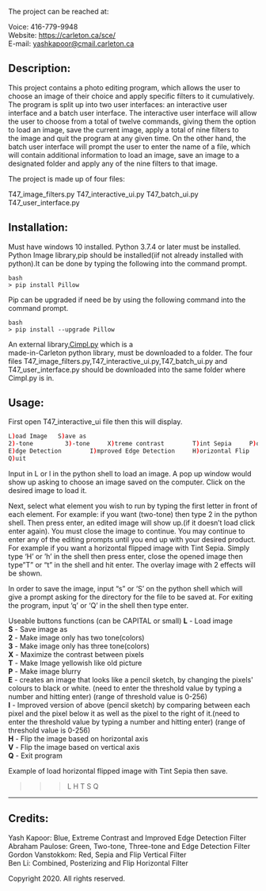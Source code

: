 The project can be reached at:

Voice: 416-779-9948  
Website: https://carleton.ca/sce/  
E-mail: yashkapoor@cmail.carleton.ca

Description:
----------------

This project contains a photo editing program, which allows the user to choose an image of their choice and apply specific filters to it cumulatively.  
The program is split up into two user interfaces: an interactive user interface and a batch user interface. The interactive user interface will allow  
the user to choose from a total of twelve commands, giving them the option to load an image, save the current image, apply a total of nine filters to  
the image and quit the program at any given time. On the other hand, the batch user interface will prompt the user to enter the name of a file, which  
will contain additional information to load an image, save an image to a designated folder and apply any of the nine filters to that image. 

The project is made up of four files:

T47_image_filters.py
T47_interactive_ui.py
T47_batch_ui.py
T47_user_interface.py


Installation:
----------------
Must have windows 10 installed.
Python 3.7.4 or later must be installed. 
Python Image library,pip should be installed(iif not already installed with python).It can be done by typing the following into the command prompt.
```
bash
> pip install Pillow
```
Pip can be upgraded if need be by using the following command into the command prompt.
```
bash
> pip install --upgrade Pillow
```

An external library,[Cimpl.py](https://culearn.carleton.ca/moodle/pluginfile.php/3648678/mod_folder/content/0/Cimpl.py?forcedownload=1) which is a  
made-in-Carleton python library, must be downloaded to a folder.
The four files T47_image_filters.py,T47_interactive_ui.py,T47_batch_ui.py and T47_user_interface.py should be downloaded into the same folder where Cimpl.py is in.


Usage:
--------
First open T47_interactive_ui file then this will display.
```bash
L)oad Image   S)ave as
2)-tone       	3)-tone		X)treme contrast		T)int Sepia		P)osterizing
E)dge Detection        I)mproved Edge Detection	  	H)orizontal Flip	V)ertical Flip
Q)uit
```
Input in L or l in the python shell to load an image. A pop up window would show up asking to choose an image saved on the computer. Click on the desired image to load it.

Next, select what element you wish to run by typing the first letter in front of each element. For example: if you want (two-tone) then type 2 in the python shell. Then press enter, an edited image will show up.(if it doesn’t load click enter again). You must close the image to continue.
You may continue to enter any of the editing prompts until you end up with your desired product.
For example if you want a horizontal flipped image with Tint Sepia. Simply type ‘H’ or ’h’ in the shell then press enter, close the opened image then type”T” or “t” in the shell and hit enter. The overlay image with 2 effects will be shown.

In order to save the image, input “s” or ‘S’ on the python shell which will give a prompt asking for the directory for the file to be saved at. 
For exiting the program, input ‘q’ or ‘Q’ in the shell then type enter.

Useable buttons functions (can be CAPITAL or small)
**L** - Load image  
**S** - Save image as  
**2** - Make image only has two tone(colors)  
**3** - Make image only has three tone(colors)  
**X** - Maximize the contrast between pixels  
**T** - Make Image yellowish like old picture  
**P** - Make image blurry    
**E** - creates an image that looks like a pencil sketch, by changing the pixels' colours to black or white. (need to enter the threshold value by typing a number and hitting enter)
(range of threshold value is 0-256)  
**I** - Improved version of above (pencil sketch) by comparing between each pixel and the 
pixel below it as well as the pixel to the right of it.(need to enter the threshold value by typing a number and hitting enter)
(range of threshold value is 0-256)    
**H** - Flip the image based on horizontal axis  
**V** - Flip the image based on vertical axis  
**Q** - Exit program

Example of load  horizontal flipped image with Tint Sepia then save.
>>>L
>>>H
>>>T
>>>S
>>>Q
----------

Credits:
----------

Yash Kapoor: Blue, Extreme Contrast and Improved Edge Detection Filter  
Abraham Paulose: Green, Two-tone, Three-tone and Edge Detection Filter  
Gordon Vanstokkom: Red, Sepia and Flip Vertical Filter  
Ben Li: Combined, Posterizing and Flip Horizontal Filter

Copyright 2020. All rights reserved. 
